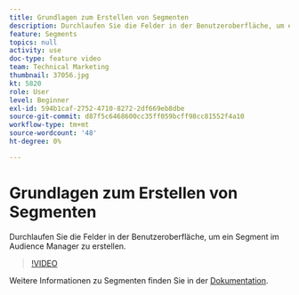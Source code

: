 ```yaml
---
title: Grundlagen zum Erstellen von Segmenten
description: Durchlaufen Sie die Felder in der Benutzeroberfläche, um ein Segment im Audience Manager zu erstellen.
feature: Segments
topics: null
activity: use
doc-type: feature video
team: Technical Marketing
thumbnail: 37056.jpg
kt: 5820
role: User
level: Beginner
exl-id: 594b1caf-2752-4710-8272-2df669eb8dbe
source-git-commit: d87f5c6468600cc35ff059bcff98cc81552f4a10
workflow-type: tm+mt
source-wordcount: '48'
ht-degree: 0%

---
```


# Grundlagen zum Erstellen von Segmenten

Durchlaufen Sie die Felder in der Benutzeroberfläche, um ein Segment im Audience Manager zu erstellen.

>[!VIDEO](https://video.tv.adobe.com/v/37056/?quality=12&learn=on)

Weitere Informationen zu Segmenten finden Sie in der [Dokumentation](https://experienceleague.adobe.com/docs/audience-manager/user-guide/features/segments/segments-purpose.html?lang=de).

